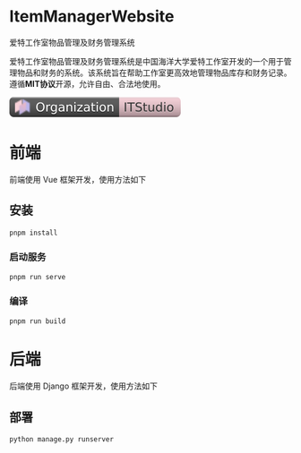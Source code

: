 # ItemManagerWebsite
爱特工作室物品管理及财务管理系统

爱特工作室物品管理及财务管理系统是中国海洋大学爱特工作室开发的一个用于管理物品和财务的系统。该系统旨在帮助工作室更高效地管理物品库存和财务记录。遵循**MIT协议**开源，允许自由、合法地使用。

![ITSTUDIO](it-org.svg)

# 前端

前端使用 Vue 框架开发，使用方法如下

## 安装
```
pnpm install
```

### 启动服务
```
pnpm run serve
```

### 编译
```
pnpm run build
```

# 后端

后端使用 Django 框架开发，使用方法如下

## 部署

```
python manage.py runserver
```